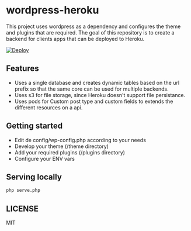 # wordpress-heroku

This project uses wordpress as a dependency and configures the theme and plugins that are required.
The goal of this repository is to create a backend for clients apps that can be deployed to Heroku.

[![Deploy](https://www.herokucdn.com/deploy/button.svg)](https://heroku.com/deploy?template=https://github.com/ibandominguez/wordpress-heroku)

## Features

* Uses a single database and creates dynamic tables based on the url prefix so that the same core can be used for multiple backends.
* Uses s3 for file storage, since Heroku doesn't support file persistance.
* Uses pods for Custom post type and custom fields to extends the different resources on a api.

## Getting started

* Edit de config/wp-config.php according to your needs
* Develop your theme (/theme directory)
* Add your required plugins (/plugins directory)
* Configure your ENV vars

## Serving locally

```sh
php serve.php
```

## LICENSE

MIT
